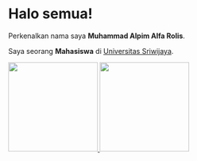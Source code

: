 # Halo semua! 

Perkenalkan nama saya **Muhammad Alpim Alfa Rolis**.

Saya seorang **Mahasiswa** di [Universitas Sriwijaya](https://unsri.ac.id/).

<p align="left">
<a href="https://github.com/alfarissss">
  <img height="180em" src="https://github-readme-stats-eight-theta.vercel.app/api?username=alfarissss&show_icons=true&theme=algolia&include_all_commits=true&count_private=true"/>
  <img height="180em" src="https://github-readme-stats-eight-theta.vercel.app/api/top-langs/?username=gilangadhan&layout=compact&langs_count=8&theme=algolia"/>
</a>
</p>
